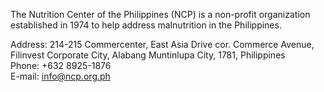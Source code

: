 The Nutrition Center of the Philippines (NCP) is a non-profit organization established in 1974 to help address malnutrition in the Philippines.  

Address: 214-215 Commercenter, East Asia Drive cor. Commerce Avenue, Filinvest Corporate City, Alabang Muntinlupa City, 1781, Philippines  
Phone:  +632 8925-1876  
E-mail: info@ncp.org.ph
